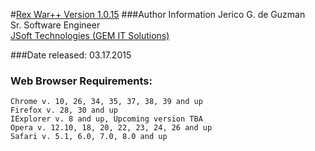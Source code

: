 #[Rex War++ Version 1.0.15](http://war.rexpublishing.com.ph)
###Author Information
Jerico G. de Guzman  
Sr. Software Engineer  
[JSoft Technologies (GEM IT Solutions)](http://www.jsofttechnologies.com/ )

###Date released: 
03.17.2015
### Web Browser Requirements:
```
Chrome v. 10, 26, 34, 35, 37, 38, 39 and up
Firefox v. 28, 30 and up
IExplorer v. 8 and up, Upcoming version TBA
Opera v. 12.10, 18, 20, 22, 23, 24, 26 and up
Safari v. 5.1, 6.0, 7.0, 8.0 and up
```
